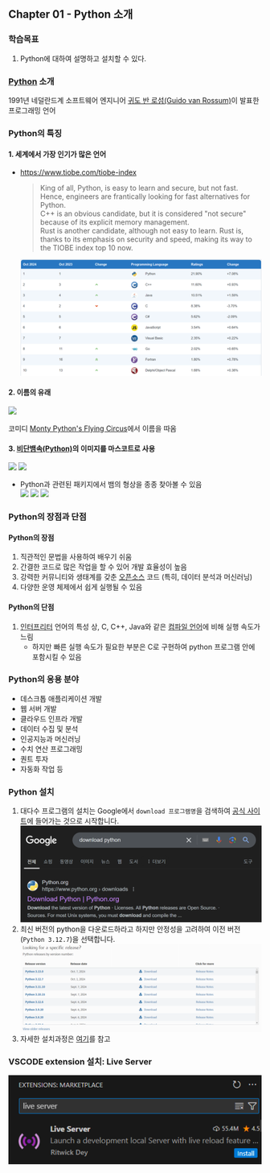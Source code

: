 ## Chapter 01 - Python 소개

### 학습목표
1. Python에 대하여 설명하고 설치할 수 있다.

### [Python](https://ko.wikipedia.org/wiki/%ED%8C%8C%EC%9D%B4%EC%8D%AC) 소개
1991년 네덜란드계 소프트웨어 엔지니어 [귀도 반 로섬(Guido van Rossum)](https://ko.wikipedia.org/wiki/%EA%B7%80%EB%8F%84_%EB%B0%98_%EB%A1%9C%EC%84%AC)이 발표한 프로그래밍 언어

### Python의 특징
#### 1. 세계에서 가장 인기가 많은 언어
   - https://www.tiobe.com/tiobe-index
        > King of all, Python, is easy to learn and secure, but not fast. Hence, engineers are frantically looking for fast alternatives for Python. \
        > C++ is an obvious candidate, but it is considered "not secure" because of its explicit memory management. \
        > Rust is another candidate, although not easy to learn. Rust is, thanks to its emphasis on security and speed, making its way to the TIOBE index top 10 now.
   
        ![alt text](image.png)
        
#### 2. 이름의 유래
<img src="https://scontent-ssn1-1.xx.fbcdn.net/v/t39.30808-6/348591261_2388114608023911_3457504353646096240_n.jpg?_nc_cat=103&ccb=1-7&_nc_sid=2285d6&_nc_ohc=0LS1p5fU23EQ7kNvgF_KHKL&_nc_ht=scontent-ssn1-1.xx&_nc_gid=AcPy2F6uLM7pCKEdwx8rZi6&oh=00_AYARCN8Wcg661PRIsz1aFoqTDSQYXx_hxDWOoFuWrOQ8TA&oe=671D7F2F">

코미디 [Monty Python's Flying Circus](https://namu.wiki/w/%EB%AA%AC%ED%8B%B0%20%ED%8C%8C%EC%9D%B4%ED%8A%BC%EC%9D%98%20%EB%B9%84%ED%96%89%20%EC%84%9C%EC%BB%A4%EC%8A%A4)에서 이름을 따옴

#### 3. [비단뱀속(Python)](https://ko.wikipedia.org/wiki/%EB%B9%84%EB%8B%A8%EB%B1%80%EC%86%8D)의 이미지를 마스코트로 사용
<img src="https://upload.wikimedia.org/wikipedia/commons/thumb/e/e0/Python_bivittatus_%D1%82%D0%B8%D0%B3%D1%80%D0%BE%D0%B2%D1%8B%D0%B9_%D0%BF%D0%B8%D1%82%D0%BE%D0%BD.jpg/600px-Python_bivittatus_%D1%82%D0%B8%D0%B3%D1%80%D0%BE%D0%B2%D1%8B%D0%B9_%D0%BF%D0%B8%D1%82%D0%BE%D0%BD.jpg" height="200">
<img src="https://www.python.org/static/img/python-logo@2x.png" height="200">

- Python과 관련된 패키지에서 뱀의 형상을 종종 찾아볼 수 있음 \
    <img src="https://numba.pydata.org/_static/numba-blue-horizontal-rgb.svg" height="100">
    <img src="https://docs.sympy.org/latest/_images/sympy-500px.png" height="100">
    <img src="https://i0.wp.com/pythonunbound.com/wp-content/uploads/2022/12/scipy-1.jpg?resize=300%2C176&ssl=1" height="100">


### Python의 장점과 단점
#### Python의 장점
1. 직관적인 문법을 사용하여 배우기 쉬움
2. 간결한 코드로 많은 작업을 할 수 있어 개발 효율성이 높음
3. 강력한 커뮤니티와 생태계를 갖춘 [오픈소스](https://ko.wikipedia.org/wiki/%EC%98%A4%ED%94%88_%EC%86%8C%EC%8A%A4) 코드 (특히, 데이터 분석과 머신러닝)
4. 다양한 운영 체제에서 쉽게 실행될 수 있음

#### Python의 단점
1. [인터프리터](https://ko.wikipedia.org/wiki/%EC%9D%B8%ED%84%B0%ED%94%84%EB%A6%AC%ED%84%B0) 언어의 특성 상, C, C++, Java와 같은 [컴파일 언어](https://ko.wikipedia.org/wiki/%EC%BB%B4%ED%8C%8C%EC%9D%BC_%EC%96%B8%EC%96%B4)에 비해 실행 속도가 느림
   - 하지만 빠른 실행 속도가 필요한 부분은 C로 구현하여 python 프로그램 안에 포함시킬 수 있음

### Python의 응용 분야
- 데스크톱 애플리케이션 개발
- 웹 서버 개발
- 클라우드 인프라 개발
- 데이터 수집 및 분석
- 인공지능과 머신러닝
- 수치 연산 프로그래밍
- 퀀트 투자
- 자동화 작업 등

### Python 설치
1. 대다수 프로그램의 설치는 Google에서 `download 프로그램명`을 검색하여 [공식 사이트](https://www.python.org/downloads/)에 들어가는 것으로 시작합니다.
    ![alt text](image-1.png)
2. 최신 버전의 python을 다운로드하라고 하지만 안정성을 고려하여 이전 버전(`Python 3.12.7`)을 선택합니다. \
    ![alt text](image-2.png)
3. 자세한 설치과정은 [여기](https://wikidocs.net/8)를 참고

### VSCODE extension 설치: Live Server
![alt text](image-5.png)